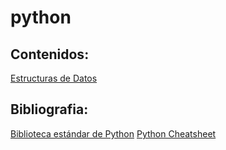 # python

## Contenidos:
[Estructuras de Datos](/eedd#readme)


## Bibliografia:
[Biblioteca estándar de Python](https://docs.python.org/es/3/library/index.html#library-index)
[Python Cheatsheet](https://www.pythoncheatsheet.org/)
